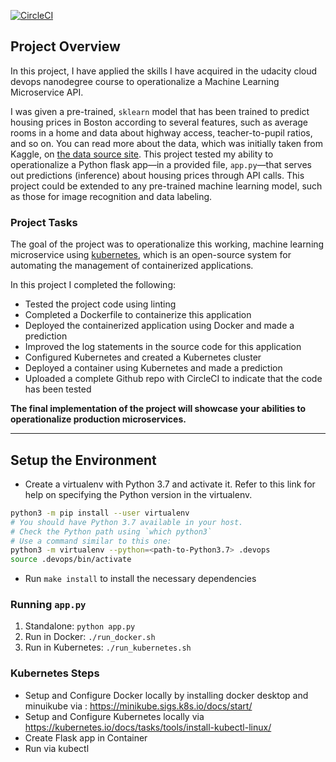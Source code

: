 <!-- <include a CircleCI status badge, here> -->
[![CircleCI](https://dl.circleci.com/status-badge/img/gh/swaydevstan/udacity-microservicesML-project/tree/main.svg?style=shield)](https://dl.circleci.com/status-badge/redirect/gh/swaydevstan/udacity-microservicesML-project/tree/main)
## Project Overview

In this project, I have applied the skills I have acquired in the udacity cloud devops nanodegree course to operationalize a Machine Learning Microservice API. 

I was given a pre-trained, `sklearn` model that has been trained to predict housing prices in Boston according to several features, such as average rooms in a home and data about highway access, teacher-to-pupil ratios, and so on. You can read more about the data, which was initially taken from Kaggle, on [the data source site](https://www.kaggle.com/c/boston-housing). This project tested my ability to operationalize a Python flask app—in a provided file, `app.py`—that serves out predictions (inference) about housing prices through API calls. This project could be extended to any pre-trained machine learning model, such as those for image recognition and data labeling.

### Project Tasks

The goal of the project was to operationalize this working, machine learning microservice using [kubernetes](https://kubernetes.io/), which is an open-source system for automating the management of containerized applications. 

In this project I completed the following:
* Tested the project code using linting
* Completed a Dockerfile to containerize this application
* Deployed the containerized application using Docker and made a prediction
* Improved the log statements in the source code for this application
* Configured Kubernetes and created a Kubernetes cluster
* Deployed a container using Kubernetes and made a prediction
* Uploaded a complete Github repo with CircleCI to indicate that the code has been tested

<!-- You can find a detailed [project rubric, here](https://review.udacity.com/#!/rubrics/2576/view). -->

**The final implementation of the project will showcase your abilities to operationalize production microservices.**

---

## Setup the Environment

* Create a virtualenv with Python 3.7 and activate it. Refer to this link for help on specifying the Python version in the virtualenv. 
```bash
python3 -m pip install --user virtualenv
# You should have Python 3.7 available in your host. 
# Check the Python path using `which python3`
# Use a command similar to this one:
python3 -m virtualenv --python=<path-to-Python3.7> .devops
source .devops/bin/activate
```
* Run `make install` to install the necessary dependencies

### Running `app.py`

1. Standalone:  `python app.py`
2. Run in Docker:  `./run_docker.sh`
3. Run in Kubernetes:  `./run_kubernetes.sh`

### Kubernetes Steps

* Setup and Configure Docker locally by installing docker desktop and minuikube via : https://minikube.sigs.k8s.io/docs/start/
* Setup and Configure Kubernetes locally via https://kubernetes.io/docs/tasks/tools/install-kubectl-linux/
* Create Flask app in Container
* Run via kubectl
